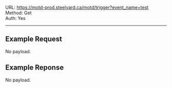 URL: https://motd-prod.steelyard.ca/motd/trigger?event_name=test \
Method: Get \
Auth: Yes

---

## Example Request
No payload.

## Example Reponse
No payload.